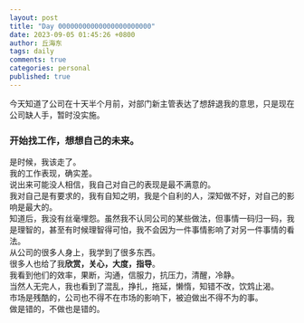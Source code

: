 ```yaml
---
layout: post
title: "Day 00000000000000000000000"
date: 2023-09-05 01:45:26 +0800
author: 丘海东 
tags: daily
comments: true
categories: personal
published: true
---
```

今天知道了公司在十天半个月前，对部门新主管表达了想辞退我的意思，只是现在公司缺人手，暂时没实施。  
### 开始找工作，想想自己的未来。  
是时候，我该走了。  
我的工作表现，确实差。  
说出来可能没人相信，我自己对自己的表现是最不满意的。  
我对自己是有要求的，我有自知之明，我是个自利的人，深知做不好，对自己的影响是最大的。  
知道后，我没有丝毫埋怨。虽然我不认同公司的某些做法，但事情一码归一码，我是理智的，甚至有时候理智得可怕，我不会因为一件事情影响了对另一件事情的看法。  
从公司的很多人身上，我学到了很多东西。  
很多人也给了我**欣赏，关心，大度，指导**。  
我看到他们的效率，果断，沟通，信服力，抗压力，清醒，冷静。  
当然人无完人，我也看到了混乱，挣扎，拖延，懒惰，知错不改，饮鸩止渴。  
市场是残酷的，公司也不得不在市场的影响下，被迫做出不得不为的事。  
做是错的，不做也是错的。
